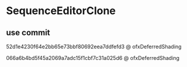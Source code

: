 # SequenceEditorClone

## use commit

52d1e4230f64e2bb65e73bbf80692eea7ddfefd3 @ ofxDeferredShading

066a6b4bd5f45a2069a7adc15f1cbf7c31a025d6 @ ofxDeferredShading
